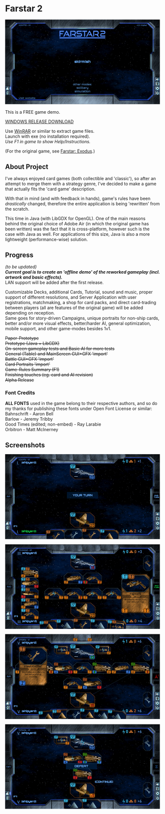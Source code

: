 # Farstar 2  
  
![main_preview](mpreview.png)  
  
This is a FREE game demo.  
  
[WINDOWS RELEASE DOWNLOAD](https://github.com/Dark-Gran/Farstar-2/releases/download/v0.3-alpha/FARSTAR2_DOWNLOAD_WIN.rar)  
  
Use [WinRAR](https://www.google.com/search?q=winrar) or similar to extract game files.  
Launch with exe (no installation required).  
*Use F1 in game to show Help/Instructions.*

(For the original game, see [Farstar: Exodus](https://github.com/Dark-Gran/Farstar-Exodus).)    
  
  
## About Project  
  
I've always enjoyed card games (both collectible and 'classic'), so after an attempt to merge them with a strategy genre, I've decided to make a game that actually fits the 'card game' description.  
  
With that in mind (and with feedback in hands), game's rules have been _drastically_ changed, therefore the entire application is being 'rewritten' from the scratch.  
  
This time in Java (with LibGDX for OpenGL). One of the main reasons behind the original choice of Adobe Air (in which the original game has been written) was the fact that it is cross-platform, however such is the case with Java as well. For applications of this size, Java is also a more lightweight (performance-wise) solution.

  
## Progress  

_(to be updated)_  
**_Current goal is to create an 'offline demo' of the reworked gameplay (incl. artwork and basic effects)._**  
LAN support will be added after the first release.  

Customizable Decks, additional Cards, Tutorial, sound and music, proper support of different resolutions, and Server Application with user registrations, matchmaking, a shop for card packs, and direct card-trading between players (all are features of the original game) will be added depending on reception.  
Same goes for story-driven Campaigns, unique portraits for non-ship cards, better and/or more visual effects, better/harder AI, general optimization, mobile support, and other game-modes besides 1v1.
  
~~Paper-Prototype~~  
~~Prototype (Java + LibGDX)~~  
~~On-screen gameplay tests and Basic AI for more tests~~  
~~General (Table) and MainScreen GUI+GFX 'import'~~  
~~Battle GUI+GFX 'import'~~  
~~Card Portraits 'import'~~  
~~Game-Rules Summary (F1)~~  
~~Finishing touches (eg. card and AI revision)~~  
~~Alpha Release~~  
  
  
### Font Credits

**ALL FONTS** used in the game belong to their respective authors, and so do my thanks for publishing these fonts under Open Font License or similar:  
Bahnschrift - Aaron Bell  
Barlow - Jeremy Tribby  
Good Times (edited; non-embed) - Ray Larabie  
Orbitron - Matt McInerney  
  
  
## Screenshots  
  
![screenshot-0](screen0.png)  

![screenshot-1](screen1.png)  

![screenshot-2](screen2.png)  

![screenshot-3](screen3.png)  
